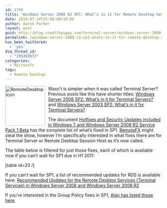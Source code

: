 ```yaml
---
id: 1748
title: 'Windows Server 2008 R2 SP1: What’s in it for Remote Desktop Session Host?'
date: 2010-07-14T15:00:00+10:00
author: Aaron Parker
layout: post
guid: http://blog.stealthpuppy.com/terminal-server/windows-server-2008-r2-sp1-whats-in-it-for-remote-desktop-session-host
permalink: /windows-server-2008-r2-sp1-whats-in-it-for-remote-desktop-session-host/
has_been_twittered:
  - 'yes'
dsq_thread_id:
  - "195383073"
categories:
  - Microsoft
tags:
  - Remote Desktop
---
```

[<img class="wlDisabledImage" style="margin: 0px 10px 5px 0px; display: inline; border: 0px;" title="RemoteDesktopIcon" src="https://stealthpuppy.com/wp-content/uploads/2010/07/RemoteDesktopIcon_thumb.png" border="0" alt="RemoteDesktopIcon" width="128" height="128" align="left" />](https://stealthpuppy.com/wp-content/uploads/2010/07/RemoteDesktopIcon.png)Wasn’t is simpler when it was called Terminal Server? Previous posts like this have shorter titles: [Windows Server 2008 SP2: What’s in it for Terminal Servers?](https://stealthpuppy.com/windows/windows-server-2008-sp2-whats-in-it-for-terminal-servers) and [Windows Server 2003 SP2: What’s in it for Terminal Servers?](https://stealthpuppy.com/windows/windows-server-2003-sp2-what%E2%80%99s-in-it-for-terminal-servers)

The document [Hotfixes and Security Updates included in Windows 7 and Windows Server 2008 R2 Service Pack 1 Beta](http://go.microsoft.com/fwlink/?LinkId=194725) has the complete list of what’s fixed in SP1. [RemoteFX](http://www.brianmadden.com/blogs/brianmadden/archive/2010/07/13/microsoft-remotefx-is-now-available-via-public-beta.aspx) might steal the show, however I’m specifically interested in what fixes there are for Terminal Server or Remote Desktop Session Host as it’s now called.

The table below is filtered for just those fixes, each of which is available now if you can’t wait for SP1 due in H1 2011:

[table id=23 /]

If you can't wait for SP1, a list of recommended updates for RDS is available here: [Recommended Updates for the Remote Desktop Services (Terminal Services) in Windows Server 2008 and Windows Server 2008 R2](http://support.microsoft.com/kb/2312539)

If you’re interested in the Group Policy fixes in SP1, [Alan has listed those here](http://www.grouppolicy.biz/2010/07/the-complete-list-of-group-policy-hotfixs-in-windows-72008-r2-service-pack-1/).